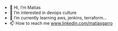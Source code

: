 - 👋 Hi, I’m Matias
- 👀 I’m interested in devops culture
- 🌱 I’m currently learning aws, jenkins, terraform... 
- 📫 How to reach me www.linkedin.com/matiasgarro

<!---
matias2712/matias2712 is a ✨ special ✨ repository because its `README.md` (this file) appears on your GitHub profile.
You can click the Preview link to take a look at your changes.
--->
